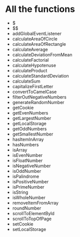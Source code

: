# All the functions

- $
- $$
- addGlobalEventListener
- calculateAreaOfCircle
- calculateAreaOfRectangle
- calculateAverage
- calculateDeviationFromMean
- calculateFactorial
- calculateHypotenuse
- calculateProduct
- calculateStandardDeviation
- calculateSum
- capitalizeFirstLetter
- convertToCamelCase
- filterOutNegativeNumbers
- generateRandomNumber
- getCookie
- getEvenNumbers
- getLargestNumber
- getLocalStorage
- getOddNumbers
- getSmallestNumber
- hasItemInArray
- hasNumbers
- isArray
- isEvenNumber
- isFloatNumber
- isNegativeNumber
- isOddNumber
- isPalindrome
- isPositiveNumber
- isPrimeNumber
- isString
- isWholeNumber
- removeItemFromArray
- roundNumber
- scrollToElementById
- scrollToTopOfPage
- setCookie
- setLocalStorage
